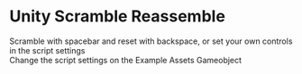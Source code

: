 # Unity Scramble Reassemble

Scramble with spacebar and reset with backspace, or set your own controls in the script settings\
Change the script settings on the Example Assets Gameobject

